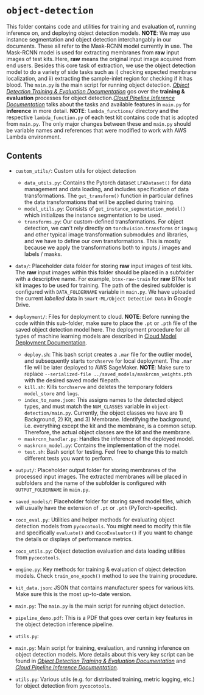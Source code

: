 # `object-detection`

This folder contains code and utilities for training and evaluation of, running inference on, and deploying object detection models. **NOTE**: We may use instance segmentation and object detection interchangably in our documents. These all refer to the Mask-RCNN model currently in use. The Mask-RCNN model is used for extracting membranes from **raw** input images of test kits. Here, **raw** means the original input image acquired from end users. Besides this core task of extraction, we use the object detection model to do a variety of side tasks such as i) checking expected membrane localization, and ii) extracting the sample-inlet region for checking if it has blood. The `main.py` is the main script for running object detection. [*Object Detection Training & Evaluation Documentation*](https://docs.google.com/document/d/1Fr7jmvq7pT32gJiXAZSnoXWM-ILXang1Cnx0l-aXoaY/edit?usp=sharing) gos over the **training & evaluation** processes for object detection.[*Cloud Pipeline Inference Documentation*](https://docs.google.com/document/d/1Lj-oPvLd338PodmBPKz50tBA_p9gLbAnB81T9-gMYDA/edit?usp=sharing) talks about the tasks and available features in `main.py` for **inference** in more detail. **NOTE**: `lambda_functions/` directory and the respective `lambda_function.py` of each test kit contains code that is adopted from `main.py`. The only major changes between these and `main.py` should be variable names and references that were modified to work with AWS Lambda environment.

## Contents

* `custom_utils/`: Custom utils for object detection
	* `data_utils.py`: Contains the Pytorch dataset `LFADataset()` for data management and data loading, and includes specification of data transformations. The `get_transform()` function in particular defines the data transformations that will be applied during training.
	* `model_utils.py`: Consists of `get_instance_segmentation_model()` which initializes the instance segmentation to be used.
	* `transforms.py`: Our custom-defined transformations. For object detection, we can't rely directly on `torchvision.transforms` or `imgaug` and other typical image transformation submodules and libraries, and we have to define our own transformations. This is mostly because we apply the transformations both to inputs / images and labels / masks.
* `data/`: Placeholder data folder for storing **raw** input images of test kits. The **raw** input images within this folder should be placed in a subfolder with a descriptive name. For example, `btnx-raw-train` for **raw** BTNx test kit images to be used for training. The path of the desired subfolder is configured with `DATA_FOLDERNAME` variable in `main.py`. We have uploaded the current *labelled* data in `Smart-ML/Object Detection Data` in Google Drive.
* `deployment/`: Files for deployment to cloud. **NOTE**: Before running the code within this sub-folder, make sure to place the `.pt` or `.pth` file of the saved object detection model here. The deployment procedure for all types of machine learning models are described in [Cloud Model Deployment Documentation](https://docs.google.com/document/d/1EAmBFSLx-ufW4sXXMWB2YcmJvLxy9XkA-dbNRiu1M6M/edit?usp=sharing).
	* `deploy.sh`: This bash script creates a `.mar` file for the outlier model, and subsequently starts `torchserve` for local deployment. The `.mar` file will be later deployed to AWS SageMaker. **NOTE**: Make sure to replace `--serialized-file ../saved_models/maskrcnn_weights.pth` with the desired saved model filepath.
	* `kill.sh`: Kills `torchserve` and deletes the temporary folders `model_store` and `logs`.
	* `index_to_name.json`: This assigns names to the detected object types, and must match the `NUM_CLASSES` variable in `object-detection/main.py`. Currently, the object classes we have are 1) Background, 2) Kit, and 3) Membrane. Identifying the background, i.e. everything except the kit and the membrane, is a common setup. Therefore, the actual object classes are the kit and the membrane.
	* `maskrcnn_handler.py`: Handles the inference of the deployed model.
	* `maskrcnn_model.py`: Contains the implementation of the model.
	* `test.sh`: Bash script for testing. Feel free to change this to match different tests you want to perform.
* `output/`: Placeholder output folder for storing membranes of the processed input images. The extracted membranes will be placed in subfolders and the name of the subfolder is configured with `OUTPUT_FOLDERNAME` in `main.py`.
* `saved_models/`: Placeholder folder for storing saved model files, which will usually have the extension of `.pt` or `.pth` (PyTorch-specific).
* `coco_eval.py`: Utilities and helper methods for evaluating object detection models from `pycocotools`. You might need to modify this file and specifically `evaluate()` and `CocoEvaluator()` if you want to change the details or displays of performance metrics.
* `coco_utils.py`: Object detection evaluation and data loading utilities from `pycocotools`.
* `engine.py`: Key methods for training & evaluation of object detection models. Check `train_one_epoch()` method to see the training procedure.
* `kit_data.json`: JSON that contains manufacturer specs for various kits. Make sure this is the most up-to-date version.
* `main.py`: The `main.py` is the main script for running object detection.
* `pipeline_demo.pdf`: This is a PDF that goes over certain key features in the object detection inference pipeline.
* `utils.py`:

* `main.py`: Main script for training, evaluation, and running inference on object detection models. More details about this very key script can be found in [*Object Detection Training & Evaluation Documentation*](https://docs.google.com/document/d/1Fr7jmvq7pT32gJiXAZSnoXWM-ILXang1Cnx0l-aXoaY/edit?usp=sharing) and [*Cloud Pipeline Inference Documentation*](https://docs.google.com/document/d/1Lj-oPvLd338PodmBPKz50tBA_p9gLbAnB81T9-gMYDA/edit?usp=sharing).
* `utils.py`: Various utils (e.g. for distributed training, metric logging, etc.) for object detection from `pycocotools`.

